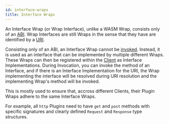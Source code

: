 ```yaml
---
id: interface-wraps
title: Interface Wraps
---
```


An Interface Wrap (or Wrap Interface), unlike a WASM Wrap, consists only of an [ABI](./abi). Wrap Interfaces are still Wraps in the sense that they have are identified by a [URI](./uris).

Consisting only of an ABI, an Interface Wrap cannot be [invoked](./invoke). Instead, it is used as an interface that can be implemented by multiple different Wraps. These Wraps can then be registered within the [Client](./client) as Interface Implementations. During Invocation, you can invoke the method of an Interface, and if there is an Interface Implementation for the URI, the Wrap implementing the interface will be resolved during URI resolution and the implementing Wrap's method will be invoked.

This is mostly used to ensure that, accross different Clients, their Plugin Wraps adhere to the same Interface Wraps.

For example, all `http` Plugins need to have `get` and `post` methods with specific signatures and clearly defined `Request` and `Response` type structures.